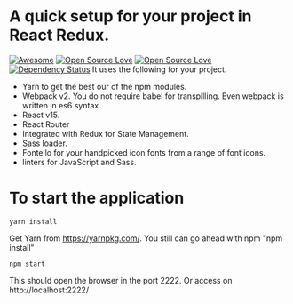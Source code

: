 # A quick setup for your project in React Redux. 
[![Awesome](https://cdn.rawgit.com/sindresorhus/awesome/d7305f38d29fed78fa85652e3a63e154dd8e8829/media/badge.svg)](https://github.com/sindresorhus/awesome) [![Open Source Love](https://badges.frapsoft.com/os/v1/open-source.svg?v=102)](https://github.com/ellerbrock/open-source-badge/) [![Open Source Love](https://badges.frapsoft.com/os/mit/mit.svg?v=102)](https://github.com/ellerbrock/open-source-badge/) [![Dependency Status](https://david-dm.org/boennemann/badges.svg)](https://david-dm.org/boennemann/badges) 
It uses the following for your project.
- Yarn to get the best our of the npm modules.
- Webpack v2. You do not require babel for transpilling. Even webpack is written in es6 syntax
- React v15.
- React Router
- Integrated with Redux for State Management.
- Sass loader.
- Fontello for your handpicked icon fonts from a range of font icons.
- linters for JavaScript and Sass.


# To start the application
```
yarn install
```
Get Yarn from https://yarnpkg.com/. You still can go ahead with npm "npm install"
```
npm start
```

This should open the browser in the port 2222. Or access on http://localhost:2222/

